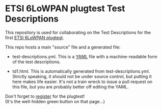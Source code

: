 # ETSI 6LoWPAN plugtest Test Descriptions

This repository is used for collaborating on the Test Descriptions for
the first [ETSI 6LoWPAN plugtest][6lowplug].

This repo hosts a main "source" file and a generated file:

- test-descriptions.yml.  This is a [YAML][] file with a
  machine-readable form of the test descriptions.

- td1.html.  This is automatically generated from
  test-descriptions.yml.  Strictly speaking, it should not be under
  source control, but putting it here makes life easier.  It's not a
  train wreck to issue a pull request on this file, but you are
  probably better off editing the YAML.

Don't forget to [register][6lowplug] for the plugtest!  
(It's the well-hidden green button on that page...)

[6lowplug]: http://www.etsi.org/news-events/events/663-2013-6lowpan-plugtests
[YAML]: http://www.yaml.org/spec/1.2/spec.html
